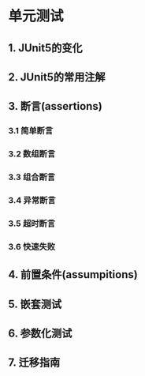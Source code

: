 # 单元测试

## 1. JUnit5的变化



## 2. JUnit5的常用注解



## 3. 断言(assertions)



### 3.1 简单断言



### 3.2 数组断言



### 3.3 组合断言



### 3.4 异常断言



### 3.5 超时断言



### 3.6 快速失败



## 4. 前置条件(assumpitions)



## 5. 嵌套测试



## 6. 参数化测试



## 7. 迁移指南